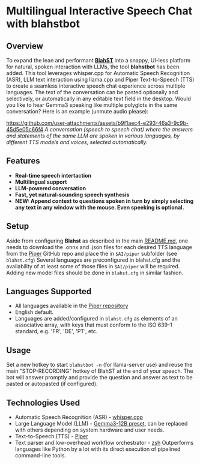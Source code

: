 # Multilingual Interactive Speech Chat with **blahstbot**

## Overview
To expand the lean and performant [**BlahST**](https://github.com/QuantiusBenignus/BlahST) into a snappy, UI-less platform for natural, spoken interaction with LLMs, the tool **blahstbot** has been added.
This tool leverages whisper.cpp for Automatic Speech Recognition (ASR), LLM text interaction using llama.cpp and Piper Text-to-Speech (TTS) to create a seamless interactive speech chat experience across multiple languages.
The text of the conversation can be pasted optionally and selectively, or automatically in any editable text field in the desktop. 
Would you like to hear Gemma3 speaking like multiple polyglots in the same conversation? Here is an example (unmute audio please):



https://github.com/user-attachments/assets/b9f1aec4-e293-46a3-9c9b-45d5e05c66f4
_A conversation (speech to speech chat) where the answers and statements of the same LLM are spoken in various languages, by different TTS models and voices, selected automatically._ 

## Features

* **Real-time speech intertaction**
* **Multilingual support**
* **LLM-powered conversation**
* **Fast, yet natural-sounding speech synthesis**
* **NEW: Append context to questions spoken in turn by simply selecting any text in any window with the mouse. Even speeking is optional.**

## Setup
Aside from configuring **Blahst** as described in the main [README.md](README.md), one needs to download the .onnx and .json files for each desired TTS language from the [Piper](https://github.com/rhasspy/piper) GitHub repo and place the in `$AI/piper` subfolder (see `blahst.cfg`)
Several languages are preconfigured in blahst.cfg and the availability of at least some of those files in `$AI/piper` will be required.
Adding new model files should be done in `blahst.cfg` in similar fashion.

## Languages Supported
- All languages available in the [Piper repository](https://github.com/rhasspy/piper/blob/master/VOICES.md)
- English default.
- Languages are added/configured in `blahst.cfg` as elements of an associative array, with keys that must conform to the ISO 639-1 standard, e.g. 'FR', 'DE', 'PT', etc.

## Usage
Set a new hotkey to start `blahstbot -n` (for llama-server use) and reuse the main "STOP-RECORDING" hotkey of BlahST at the end of your speech. 
The bot will answer promptly and provide the question and answer as text to be pasted or autopasted (if configured). 

## Technologies Used
- Automatic Speech Recognition (ASR) - [whisper.cpp](https://github.com/ggml-org/whisper.cpp)
- Large Language Model (LLM) - [Gemma3-12B preset](https://huggingface.co/google/gemma-3-12b-it-qat-q4_0-gguf), can be replaced with others depending on system hardware and user needs.
- Text-to-Speech (TTS) - [Piper](https://github.com/rhasspy/piper)
- Text parser and low-overhead workflow orchestrator - [zsh](https://www.zsh.org/) Outperforms languages like Python by a lot with its direct execution of pipelined command-line tools. 
